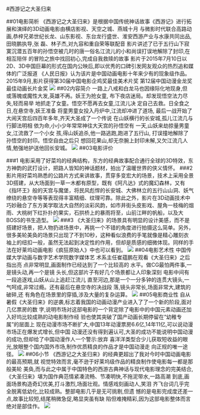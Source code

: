 #西游记之大圣归来

##01电影简析
《西游记之大圣归来》是根据中国传统神话故事《西游记》进行拓展和演绎的3D动画电影由横店影视、天空之城、燕城十月
与微影时代联合高路动画,恭梓兄弟世纪长龙、山东影视、东台龙行盛世、淮安西游产业与水康共同出品,田晓鹏执导,张
磊、林子杰,对九容和重自荣等联配音
影片讲述了已于五行山下寂寞沉潜五百年的孙悟空被几时的唐一俗名江流儿的小和尚误打误地解除了封印,在相互陪伴
的冒险之旅中找回初心,完成自我救赎的故事
影片于2015年7月10日以2D、3D中国巨幕的形式在国内公映后,即以优秀的口碑引发网友观众的热烈追和媒体的广泛报道
《人民日报》认为该片是中国动画电影十年来少有的现象级作品。2015年9月,影片获得第30届中国电影企鸡奖最佳美术片奖
第12届中国动漫金龙奖最佳动画长片金奖
![](https://gimg2.baidu.com/image_search/src=http%3A%2F%2Fb-ssl.duitang.com%2Fuploads%2Fitem%2F201605%2F02%2F20160502121433_wtCYf.thumb.700_0.jpeg&refer=http%3A%2F%2Fb-ssl.duitang.com&app=2002&size=f9999,10000&q=a80&n=0&g=0n&fmt=auto?sec=1672740378&t=6c6b63cd4910d75db73cdd4f026aaad4)
##02内容简介
一路上八戒和白龙马也因缘际化地现身,但
或落魄或魔性大发,英雄不再。妖王为抢女童,
布下夜店迷局。却发现悟空法力尽失,轻而易举
地抓走了女童。悟空不愿再去女童,江流儿决
定自己去救。日全食之日,在悬空寺,妖王准备
将童男童女投入丹炉中,江流却冲进了道场,
最后一战开始了
大闹天宫后四百年多年,齐天大圣成了一个传说
在山妖横行的长安城,孤儿江流几与行脚法明相
依为命,小小少年常常神往大天宫的孙悟空有
一天,山妖来劫掠量男童女,江流救了一个小女
孩,得山妖追杀,他一路逃跑,跑进了五行山,
打误撞地解除了孙悟空的封印。悟空自由之后只
想回花果山,却无奈腕上封印未解,又欠江流几人
情,勉强地护送他回长安城。
![](https://img1.baidu.com/it/u=3954019857,3071882682&fm=253&fmt=auto&app=138&f=JPEG?w=743&h=500)
##03电影评价

###1
电影采用了好菜坞的经典结构，东方的经典故事配合通行全球的3D特效，东方神韵的武打设计，把路人皆知的神话题材，拍出了温暖世界的侠义情怀。
###2
影片用好菜坞熟悉的公路片方式来讲故事，贯穿多变宏大的场景，技术上采用全景3D搭建，从大场面到一草一木都有原型，既有《阿凡达》式的魔幻森林，又有《指环王》般的天宫与魔堡，将民风彪悍的长安城、大佛林立的五行山山洞、妖气缭绕的悬空寺等等表现得丰富精细、纹理可靠。除此之外，影片在3D动画技术中巧妙融合了东方美学取法大自然的淡彩风韵，如市井街头皮影戏、屋角一枝梅的烟雨、大桃树下红扑扑的果实，石拱桥上的暴雨将至，山前江畔的帆船，以及大BOSS的书生造型。
![](https://gimg2.baidu.com/image_search/src=http%3A%2F%2Fc-ssl.duitang.com%2Fuploads%2Fitem%2F201601%2F06%2F20160106165120_UjShv.jpeg&refer=http%3A%2F%2Fc-ssl.duitang.com&app=2002&size=f9999,10000&q=a80&n=0&g=0n&fmt=auto?sec=1672741342&t=9f903391003b2281b71fdc0733ce9d32)
###3
《大圣归来》的场景具有明显的设计美感，而不是搭建好场景，把人物扔进场景中，再挑一个不错的角度进行拍摄这么简单。另外，很多美轮美奂的场景只出现了不到10秒，这种看似浪费的手笔就像是精心雕刻衣袖上的纽扣一般，虽然无法起到决定性的作用，但却是质感的细微体现。同样的手法在好莱坞动画电影《疯狂原始人》中也可以看到。
![](https://gimg2.baidu.com/image_search/src=http%3A%2F%2Fimg.it610.com%2Fimage%2Finfo10%2Fdf5e5086e83b4c59a1e53b21a098f291.jpg&refer=http%3A%2F%2Fimg.it610.com&app=2002&size=f9999,10000&q=a80&n=0&g=0n&fmt=auto?sec=1672741308&t=1db4fbfceb105f54fc88141e43c75895)
##04电影艺术性
中国传媒大学动画与数字艺术学院数字媒体艺
术系主任崔蕴鹏在观看《大圣归来》之后指出亮
点非常明显,画面制作已经达到了一个比较高的
水平。做CG最怕两件事,一是镜头动,再一个是镜
头长,但这部片子有好几个场景都让人印象深刻
电影中间有一段追逐戏,山妖从山上追赶江流儿
直至河边,那是一个一分多钟的连贯大镜头,一
气呵成,非常过瘾。还有最后在悬空寺的决战段
落,镜头非常长,场面非常大,建筑的破碎,还
有角色在场景里的穿插,涉及大量的复杂运算。
![](https://gimg2.baidu.com/image_search/src=http%3A%2F%2Fgss0.baidu.com%2F-Po3dSag_xI4khGko9WTAnF6hhy%2Fzhidao%2Fpic%2Fitem%2Fb3fb43166d224f4aabf2e1770ef790529822d16f.jpg&refer=http%3A%2F%2Fgss0.baidu.com&app=2002&size=f9999,10000&q=a80&n=0&g=0n&fmt=auto?sec=1672741646&t=66490dace5f95465fe6cbbdd781c8306)
##05电影商业性
自从暑假《大圣归来》的逆袭,标志着我国的动画动漫产业进入了了一个新的阶段,面对几亿票房的数
字,说明市场对这部电影的一个背定除了电影中的中国元素动画还加入好坞比较成熟的动电影制作经
验也使其突破了国产动画长期停留在“幼稚专属”的层面上
现在动漫市场不断扩大,中国13年动漫票房6.6亿,14年11亿,可以说动漫市场正在爆发式增长,但中国
动漫还没有得到遍认可,大圣的成功不能说明中国动漫的成功,但却给了中国动漫作人一个警示:放弃
喜洋洋类型合少儿获取短收益的眼光,放眼整个国内国外市场,制作优质精良的作品才是中国动漫走
向正规的唯一途径。
![](https://gimg2.baidu.com/image_search/src=http%3A%2F%2Fb-ssl.duitang.com%2Fuploads%2Fitem%2F201602%2F23%2F20160223165748_Ccr4f.jpeg&refer=http%3A%2F%2Fb-ssl.duitang.com&app=2002&size=f9999,10000&q=a80&n=0&g=0n&fmt=auto?sec=1672741818&t=9ecc859345fffd0a4656cd826368ecb6)
##06小节
《西游记之大圣归来》的经典更超出了我对今时中国动画电影的最高预期,就
视觉特效而言,毫不逊于好莱坞级作品的精良制作使电影每一都是那般美轮
美奂,而与此之中属于中国特色的西游古典神话与现代电影理念的完美结合,
《大圣归来》堪为国作典范情紧凑流畅、节凑明快,不拖泥带水,一路高潮
到底,画面场景构造奇幻优美,打斗激烈,场面壮观。情感戏刻画动人,笑泪
齐飞台词几乎完全脱离低幼化,比较成熟。整部电影几乎是无可挑剔,但遗
憾的是电影完成度还差一点,故事比较短,结尾稍微急促,略显突虽有缺
陷但难掩精彩,因为这部电影整体而言绝对是部佳作。
![](https://gimg2.baidu.com/image_search/src=http%3A%2F%2Fc-ssl.duitang.com%2Fuploads%2Fitem%2F201507%2F25%2F20150725005125_YMvwV.thumb.400_0.jpeg&refer=http%3A%2F%2Fc-ssl.duitang.com&app=2002&size=f9999,10000&q=a80&n=0&g=0n&fmt=auto?sec=1672742014&t=08ff9d62d6ada6e535567059b821a633)

